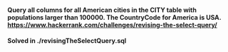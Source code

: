 #### Query all columns for all American cities in the CITY table with populations larger than 100000. The CountryCode for America is USA. https://www.hackerrank.com/challenges/revising-the-select-query/

#### Solved in ./revisingTheSelectQuery.sql
